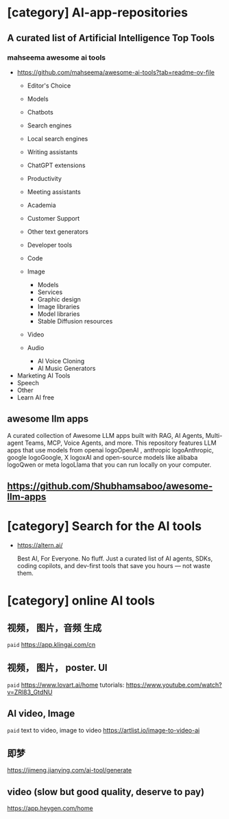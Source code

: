# [category] AI-app-repositories

## A curated list of Artificial Intelligence Top Tools
### mahseema awesome ai tools
- https://github.com/mahseema/awesome-ai-tools?tab=readme-ov-file
  - Editor's Choice
  - Models
  - Chatbots
  - Search engines
  - Local search engines
  - Writing assistants
  - ChatGPT extensions
  - Productivity
  - Meeting assistants
  - Academia
  - Customer Support
  - Other text generators
  - Developer tools
  - Code
  - Image
      - Models
      - Services
      - Graphic design
      - Image libraries
      - Model libraries
      - Stable Diffusion resources

  - Video
  - Audio
      - AI Voice Cloning
      - AI Music Generators
- Marketing AI Tools
- Speech
- Other
- Learn AI free

## awesome llm apps
A curated collection of Awesome LLM apps built with RAG, AI Agents, Multi-agent Teams, MCP, Voice Agents, and more. This repository features LLM apps that use models from openai logoOpenAI , anthropic logoAnthropic, google logoGoogle, X logoxAI and open-source models like alibaba logoQwen or meta logoLlama that you can run locally on your computer.

https://github.com/Shubhamsaboo/awesome-llm-apps
---

# [category] Search for the AI tools

- https://altern.ai/
  
  Best AI, For Everyone.
  No fluff. Just a curated list of AI agents, SDKs, coding copilots, and dev-first tools that save you hours — not waste them.


# [category] online AI tools
## 视频， 图片，音频 生成
`paid`
https://app.klingai.com/cn   

## 视频， 图片， poster. UI
`paid`
https://www.lovart.ai/home
tutorials: https://www.youtube.com/watch?v=ZRl83_GtdNU

## AI video, Image
`paid` text to video, image to video
https://artlist.io/image-to-video-ai

## 即梦
https://jimeng.jianying.com/ai-tool/generate

## video (slow but good quality, deserve to pay)
https://app.heygen.com/home

  
